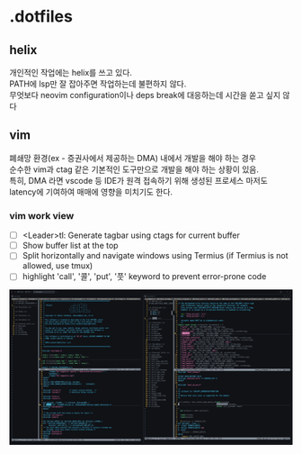 # .dotfiles

## helix

개인적인 작업에는 helix를 쓰고 있다.  
PATH에 lsp만 잘 잡아주면 작업하는데 불편하지 않다.  
무엇보다 neovim configuration이나 deps break에 대응하는데 시간을 쏟고 싶지 않다  

## vim

폐쇄망 환경(ex - 증권사에서 제공하는 DMA) 내에서 개발을 해야 하는 경우  
순수한 vim과 ctag 같은 기본적인 도구만으로 개발을 해야 하는 상황이 있음.  
특히, DMA 라면 vscode 등 IDE가 원격 접속하기 위해 생성된 프로세스 마저도
latency에 기여하여 매매에 영향을 미치기도 한다.

### vim work view

 - [ ] \<Leader\>tl: Generate tagbar using ctags for current buffer
 - [ ] Show buffer list at the top
 - [ ] Split horizontally and navigate windows using Termius (if Termius is not allowed, use tmux)
 - [ ] highlight 'call', '콜', 'put', '풋' keyword to prevent error-prone code  

<img src="./work_view.png" alt="work view" />

